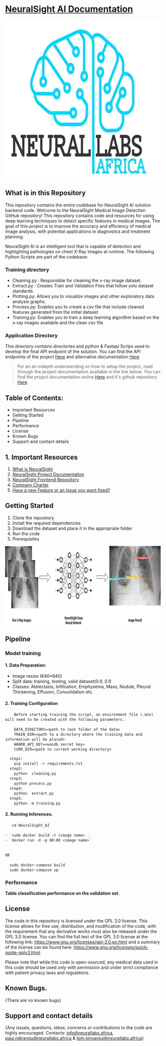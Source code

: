 # [NeuralSight AI Documentation](https://neuralsight.github.io/NeuralSight-Documentation//)

<img align="centre" src="https://github.com/NeuralSight/NeuralSight_AI/blob/main/images/Logo.jpg" width="712" height="512" />


## What is in this Repository 
This repository contains the entire codebase for NeuralSight AI solution backend code.
Welcome to the NeuralSight Medical Image Detection GitHub repository! This repository contains code and resources for using deep learning techniques to detect specific features in medical images. The goal of this project is to improve the accuracy and efficiency of medical image analysis, with potential applications in diagnostics and treatment planning.

NeuralSight AI is an intelligent tool that is capable of detection and highlighting pathologies on chest X-Ray images at runtime.
The following Python Scripts are part of the codebase:

### Training directory
* Cleaning.py : Responsible for cleaning the x-ray image dataset. 
* Extract.py : Creates Train and Validation Files that follow yolo dataset standards.
* Plotting.py: Allows you to visualize images and other exploratory data analysis graphs.
* Process.py: Enables you to create a csv file that include cleaned features generated from the initial dataset
* Training.py: Enables you to train a deep learning algorithm based on the x-ray images available and the clean csv file. 

### Application Directory
This directory contains directories and python & Fastapi Scrips used to develop the final API endpoint of the solution.
You can find the API endpoints of the project [Here](https://backend.neuralsight.ai/docs) and alternative documentation [Here](https://backend.neuralsight.ai/redoc)

> For an an indepth understanding on how to setup the project, read through the project documentation available in the link below.
> You can find the project documentation online [Here](https://neuralsight.github.io/NeuralSight-Documentation/) and it's github repository [Here](https://github.com/NeuralSight/NeuralSight-Company-Charter)

## Table of Contents:
* Important Resources
* Getting Started
* Pipeline
* Performance
* License
* Known Bugs 
* Support and contact details     

## 1. Important Resources
1. [What is NeuralSight](https://github.com/NeuralSight/Get-to-Understand-NeuralSight-AI)
2. [NeuralSight Project Documentation](https://neuralsight.github.io/NeuralSight_Docs/)
3. [NeuralSight Frontend Repository](https://github.com/NeuralSight/NeuralSight_frontend)
4. [Company Charter](https://github.com/NeuralSight/NeuralSight_Docs)
5. [Have a new Feature or an Issue you want fixed?](https://github.com/NeuralSight/NeuralSight_AI/tree/main/.github/ISSUE_TEMPLATE)


## Getting Started
1. Clone the repository
2. Install the required dependencies
3. Download the dataset and place it in the appropriate folder
4. Run the code
5. Prerequisites


<img src="https://github.com/NeuralSight/NeuralSight_AI/blob/main/images/AI_Structure.png" width="712" height="256"/>



## Pipeline 
### Model training
#### 1. Data Preparation:
* Image resize (640*640)
* Split data: training, testing, valid dataset(0.9, 0.1)
* Classes: Atelectasis, Infiltration, Emphysema, Mass, Nodule, Pleural Thickening, Effusion, Consolidation etc.


#### 2. Training Configuration
```
    Before starting training the script, an environment file (.env) will need to be created with the following parameters.

    DATA_DIRECTORY=<path to root folder of the data>
    TRAIN_DIR=<path to a directory where the training data and information will be placed>
    WANDB_API_KEY=<wandb secret key>
    CURR_DIR=<path to current working directory>
```
```
  step1:
    pip install -r requirements.txt
  step2:
    python  cleaning.py
  step3:
    python process.py
  step4:
    python  extract.py
  step5:
    python -m training.py

```

#### 2. Running Inferences.
```
   cd NeuralSight_AI

- `sudo docker build -t <image name> .`
- `docker run -d -p 80:80 <image name>`


OR

  sudo docker-compose build
  sudo docker-compose up
```
### Performance 
**Table classification performance on the validation set.**

## License 
The code in this repository is licensed under the GPL 3.0 license. This license allows for free use, distribution, and modification of the code, with the requirement that any derivative works must also be released under the GPL 3.0 license. You can find the full text of the GPL 3.0 license at the following link: https://www.gnu.org/licenses/gpl-3.0.en.html and a summary of the license can be found here: https://www.gnu.org/licenses/quick-guide-gplv3.html.

Please note that while this code is open-sourced, any medical data used in this code should be used only with permission and under strict compliance with patient privacy laws and regulations.

## Known Bugs. 
{There are no known bugs}

## Support and contact details 
{Any issues, questions, ideas, concerns or contributions to the code are highly encouraged. Contacts: info@neurallabs.africa, paul.ndirangu@neurallabs.africa & tom.kinyanjui@neurallabs.africa}
